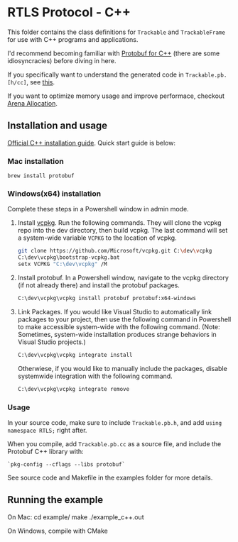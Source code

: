 # RTLS Protocol - C++

This folder contains the class definitions for `Trackable` and `TrackableFrame`
for use with C++ programs and applications.

I'd recommend becoming familiar with [Protobuf for C++](https://developers.google.com/protocol-buffers/docs/cpptutorial)
(there are some idiosyncracies) before diving in here.

If you specifically want to understand the generated code in `Trackable.pb.[h/cc]`, see [this](https://developers.google.com/protocol-buffers/docs/reference/cpp-generated).

If you want to optimize memory usage and improve performace, checkout [Arena Allocation](https://developers.google.com/protocol-buffers/docs/reference/arenas).

## Installation and usage

[Official C++ installation guide](https://github.com/protocolbuffers/protobuf/tree/master/src). Quick start guide is below:

### Mac installation

    brew install protobuf

### Windows(x64) installation

Complete these steps in a Powershell window in admin mode.
1. Install [vcpkg](https://github.com/microsoft/vcpkg). Run the following commands. They will clone the vcpkg repo into the dev directory, then build vcpkg. The last command will set a system-wide variable `VCPKG` to the location of vcpkg.
    ```bash
    git clone https://github.com/Microsoft/vcpkg.git C:\dev\vcpkg
    C:\dev\vcpkg\bootstrap-vcpkg.bat
    setx VCPKG "C:\dev\vcpkg" /M
    ```
2. Install protobuf. In a Powershell window, navigate to the vcpkg directory (if not already there) and install the protobuf packages.
    ```bash
    C:\dev\vcpkg\vcpkg install protobuf protobuf:x64-windows
    ```
3. Link Packages. 
    If you would like Visual Studio to automatically link packages to your project, then use the following command in Powershell to make accessible system-wide with the following command. (Note: Sometimes, system-wide installation produces strange behaviors in Visual Studio projects.)
    ```bash
    C:\dev\vcpkg\vcpkg integrate install
    ```
    Otherwiese, if you would like to manually include the packages, disable systemwide integration with the following command.
    ```bash
    C:\dev\vcpkg\vcpkg integrate remove
    ```

### Usage

In your source code, make sure to include `Trackable.pb.h`, and add `using namespace RTLS;`
right after.

When you compile, add `Trackable.pb.cc` as a source file, and include the Protobuf C++ library with:

    `pkg-config --cflags --libs protobuf`

See source code and Makefile in the examples folder for more details.

## Running the example

On Mac:
    cd example/
    make
    ./example_c++.out

On Windows, compile with CMake

